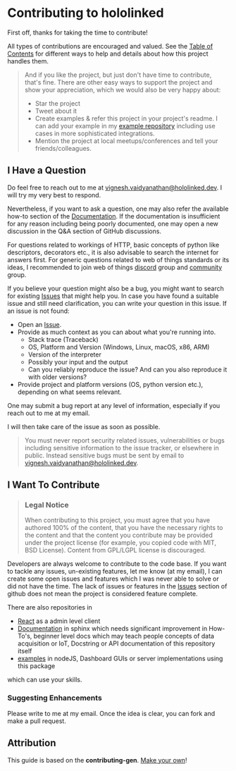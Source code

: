 <!-- omit in toc -->
# Contributing to hololinked

First off, thanks for taking the time to contribute!

All types of contributions are encouraged and valued. See the [Table of Contents](#table-of-contents) for different ways to help and details about how this project handles them. 

> And if you like the project, but just don't have time to contribute, that's fine. There are other easy ways to support the project and show your appreciation, which we would also be very happy about:
> - Star the project
> - Tweet about it
> - Create examples & refer this project in your project's readme. I can add your example in my [example repository](https://github.com/VigneshVSV/hololinked-examples) including
  use cases in more sophisticated integrations.  
> - Mention the project at local meetups/conferences and tell your friends/colleagues.


## I Have a Question

Do feel free to reach out to me at vignesh.vaidyanathan@hololinked.dev. I will try my very best to respond. 

Nevertheless, if you want to ask a question, one may also refer the available how-to section of the [Documentation](https://hololinked.readthedocs.io/en/latest/index.html).
If the documentation is insufficient for any reason including being poorly documented, one may open a new discussion in the Q&A section of GitHub discussions. 

For questions related to workings of HTTP, basic concepts of python like descriptors, decorators etc., it is also advisable to search the internet for answers first.
For generic questions related to web of things standards or its ideas, I recommended to join web of things [discord](https://discord.com/invite/RJNYJsEgnb) group and [community](https://www.w3.org/community/wot/) group.

If you believe your question might also be a bug, you might want to search for existing [Issues](https://github.com/VigneshVSV/hololinked/issues) that might help you. 
In case you have found a suitable issue and still need clarification, you can write your question in this issue. If an issue is not found:
- Open an [Issue](https://github.com/VigneshVSV/hololinked/issues/new).
- Provide as much context as you can about what you're running into.
  - Stack trace (Traceback)
  - OS, Platform and Version (Windows, Linux, macOS, x86, ARM)
  - Version of the interpreter
  - Possibly your input and the output
  - Can you reliably reproduce the issue? And can you also reproduce it with older versions?
- Provide project and platform versions (OS, python version etc.), depending on what seems relevant.
  
One may submit a bug report at any level of information, especially if you reach out to me at my email. 

I will then take care of the issue as soon as possible.

> You must never report security related issues, vulnerabilities or bugs including sensitive information to the issue tracker, or elsewhere in public. Instead sensitive bugs must be sent by email to vignesh.vaidyanathan@hololinked.dev.


## I Want To Contribute

> ### Legal Notice <!-- omit in toc -->
> When contributing to this project, you must agree that you have authored 100% of the content, that you have the necessary rights to the content and that the content you contribute may be provided under the project license (for example, you copied code with MIT, BSD License). Content from GPL/LGPL license is discouraged. 

Developers are always welcome to contribute to the code base. If you want to tackle any issues, un-existing features, let me know (at my email), I can create some 
open issues and features which I was never able to solve or did not have the time. The lack of issues or features in the [Issues](https://github.com/VigneshVSV/hololinked/issues) section of github does not mean the project 
is considered feature complete. 

There are also repositories in 
- [React](https://github.com/VigneshVSV/hololinked-portal) as a admin level client
- [Documentation](https://github.com/VigneshVSV/hololinked-docs) in sphinx which needs significant improvement in How-To's, beginner level docs which may teach people concepts of data acquisition or IoT,
  Docstring or API documentation of this repository itself 
- [examples](https://github.com/VigneshVSV/hololinked-examples) in nodeJS, Dashboard GUIs or server implementations using this package

which can use your skills. 

### Suggesting Enhancements

Please write to me at my email. Once the idea is clear, you can fork and make a pull request. 

## Attribution
This guide is based on the **contributing-gen**. [Make your own](https://github.com/bttger/contributing-gen)!

